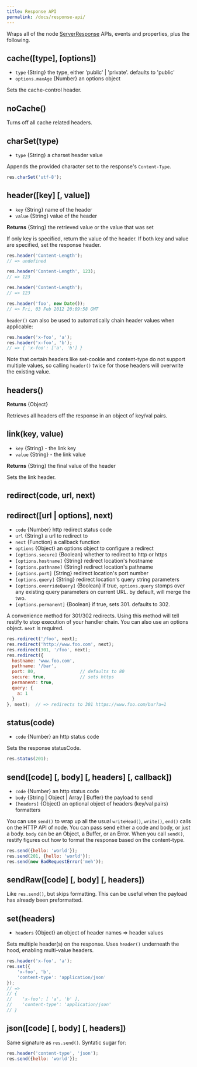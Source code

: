 ```yaml
---
title: Response API
permalink: /docs/response-api/
---
```


Wraps all of the node
[ServerResponse](http://nodejs.org/docs/latest/api/http.html#http.ServerResponse)
APIs, events and properties, plus the following.


## cache([type], [options])

* `type` {String} the type, either 'public' | 'private'. defaults to 'public'
* `options.maxAge` {Number} an options object

Sets the cache-control header.


## noCache()

Turns off all cache related headers.


## charSet(type)

* `type` {String} a charset header value

Appends the provided character set to the response's `Content-Type`.

```js
res.charSet('utf-8');
```


## header([key] [, value])

* `key` {String} name of the header
* `value` {String} value of the header

__Returns__ {String} the retrieved value or the value that was set

If only key is specified, return the value of the header. If both key and value
are specified, set the response header.

```js
res.header('Content-Length');
// => undefined

res.header('Content-Length', 123);
// => 123

res.header('Content-Length');
// => 123

res.header('foo', new Date());
// => Fri, 03 Feb 2012 20:09:58 GMT
```

`header()` can also be used to automatically chain header values when
applicable:

```js
res.header('x-foo', 'a');
res.header('x-foo', 'b');
// => { 'x-foo': ['a', 'b'] }
```

Note that certain headers like set-cookie and content-type do not support
multiple values, so calling `header()` twice for those headers will overwrite
the existing value.


## headers()

__Returns__ {Object}

Retrieves all headers off the response in an object of key/val pairs.


## link(key, value)

* `key` {String} - the link key
* `value` {String} - the link value

__Returns__ {String} the final value of the header

Sets the link header.

## redirect(code, url, next)
## redirect([url | options], next)

* `code` {Number} http redirect status code
* `url` {String} a url to redirect to
* `next` {Function} a callback function
* `options` {Object} an options object to configure a redirect
* `[options.secure]` {Boolean} whether to redirect to http or https
* `[options.hostname]` {String} redirect location's hostname
* `[options.pathname]` {String} redirect location's pathname
* `[options.port]` {String} redirect location's port number
* `[options.query]` {String} redirect location's query string parameters
* `[options.overrideQuery]` {Boolean} if true, `options.query` stomps over any
existing query parameters on current URL. by default, will merge the two.
* `[options.permanent]` {Boolean} if true, sets 301. defaults to 302.

A convenience method for 301/302 redirects. Using this method will
tell restify to stop execution of your handler chain. You can also
use an options object. `next` is required.

```js
res.redirect('/foo', next);
res.redirect('http://www.foo.com', next);
res.redirect(301, '/foo', next);
res.redirect({
  hostname: 'www.foo.com',
  pathname: '/bar',
  port: 80,                 // defaults to 80
  secure: true,             // sets https
  permanent: true,
  query: {
    a: 1
  }
}, next);  // => redirects to 301 https://www.foo.com/bar?a=1
```


## status(code)

* `code` {Number} an http status code

Sets the response statusCode.

```js
res.status(201);
```


## send([code] [, body] [, headers] [, callback])

* `code` {Number} an http status code
* `body` {String | Object | Array | Buffer} the payload to send
* `[headers]` {Object} an optional object of headers (key/val pairs)
  formatters

You can use `send()` to wrap up all the usual `writeHead()`, `write()`, `end()`
calls on the HTTP API of node. You can pass send either a code and body, or
just a body. `body` can be an Object, a Buffer, or an Error.  When you call
`send()`, restify figures out how to format the response based on the
content-type.

```js
res.send({hello: 'world'});
res.send(201, {hello: 'world'});
res.send(new BadRequestError('meh'));
```


## sendRaw([code] [, body] [, headers])

Like `res.send()`, but skips formatting. This can be useful when the payload
has already been preformatted.


## set(headers)

* `headers` {Object} an object of header names => header values

Sets multiple header(s) on the response. Uses `header()` underneath the hood,
enabling multi-value headers.

```js
res.header('x-foo', 'a');
res.set({
    'x-foo', 'b',
    'content-type': 'application/json'
});
// =>
// {
//    'x-foo': [ 'a', 'b' ],
//    'content-type': 'application/json'
// }
```


## json([code] [, body] [, headers])

Same signature as `res.send()`. Syntatic sugar for:

```js
res.header('content-type', 'json');
res.send({hello: 'world'});
```
